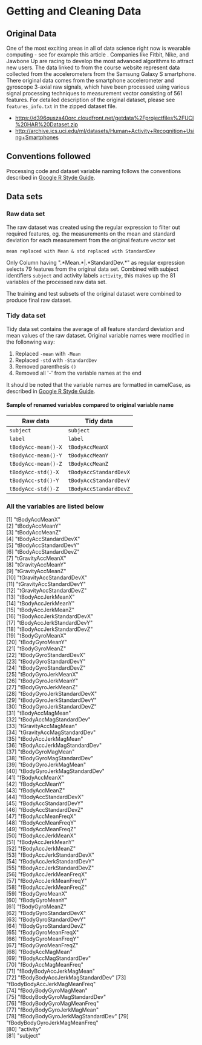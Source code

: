 Getting and Cleaning Data
==============================================================


## Original Data

One of the most exciting areas in all of data science right now is wearable computing - see for example this article . Companies like Fitbit, Nike, and Jawbone Up are racing to develop the most advanced algorithms to attract new users. The data linked to from the course website represent data collected from the accelerometers from the Samsung Galaxy S smartphone. There original data comes from the smartphone accelerometer and gyroscope 3-axial raw signals, which have been processed using various signal processing techniques to measurement vector consisting of 561 features. For detailed description of the original dataset, please see `features_info.txt` in
the zipped dataset file.

- https://d396qusza40orc.cloudfront.net/getdata%2Fprojectfiles%2FUCI%20HAR%20Dataset.zip
- http://archive.ics.uci.edu/ml/datasets/Human+Activity+Recognition+Using+Smartphones


## Conventions followed

Processing code and dataset variable naming follows the conventions described in 
[Google R Styde Guide](http://google-styleguide.googlecode.com/svn/trunk/Rguide.xml).

## Data sets

### Raw data set

The raw dataset was created using the regular expression to filter out required
features, eg. the measurements on the mean and standard deviation for each measurement
from the original feature vector set 

`mean replaced with Mean & std replaced with StandardDev`

Only Column having ".\*Mean.\*|.\*StandardDev.\*" as regular expression selects 79 features from the original data set.
Combined with subject identifiers `subject` and activity labels `activity`, this makes up the
81 variables of the processed raw data set.

The training and test subsets of the original dataset were combined to produce final raw dataset.

### Tidy data set

Tidy data set contains the average of all feature standard deviation and mean values of the raw dataset. 
Original variable names were modified in the follonwing way:

 1. Replaced `-mean` with `-Mean`
 2. Replaced `-std` with `-StandardDev`
 3. Removed parenthesis `()`
 4. Removed all '-' from the variable names at the end


It should be noted that the variable names are formatted in camelCase, as described in 
[Google R Styde Guide](http://google-styleguide.googlecode.com/svn/trunk/Rguide.xml). 

#### Sample of renamed variables compared to original variable name

 Raw data            | Tidy data 
 --------------------|--------------
 `subject`           | `subject`
 `label`             | `label`
 `tBodyAcc-mean()-X` | `tBodyAccMeanX`
 `tBodyAcc-mean()-Y` | `tBodyAccMeanY`
 `tBodyAcc-mean()-Z` | `tBodyAccMeanZ`
 `tBodyAcc-std()-X`  | `tBodyAccStandardDevX`
 `tBodyAcc-std()-Y`  | `tBodyAccStandardDevY`
 `tBodyAcc-std()-Z`  | `tBodyAccStandardDevZ`


### All the variables are listed below


[1] "tBodyAccMeanX"                  
 [2] "tBodyAccMeanY"                  
 [3] "tBodyAccMeanZ"                  
 [4] "tBodyAccStandardDevX"           
 [5] "tBodyAccStandardDevY"           
 [6] "tBodyAccStandardDevZ"           
 [7] "tGravityAccMeanX"               
 [8] "tGravityAccMeanY"               
 [9] "tGravityAccMeanZ"               
[10] "tGravityAccStandardDevX"        
[11] "tGravityAccStandardDevY"        
[12] "tGravityAccStandardDevZ"        
[13] "tBodyAccJerkMeanX"              
[14] "tBodyAccJerkMeanY"              
[15] "tBodyAccJerkMeanZ"              
[16] "tBodyAccJerkStandardDevX"       
[17] "tBodyAccJerkStandardDevY"       
[18] "tBodyAccJerkStandardDevZ"       
[19] "tBodyGyroMeanX"                 
[20] "tBodyGyroMeanY"                 
[21] "tBodyGyroMeanZ"                 
[22] "tBodyGyroStandardDevX"          
[23] "tBodyGyroStandardDevY"          
[24] "tBodyGyroStandardDevZ"          
[25] "tBodyGyroJerkMeanX"             
[26] "tBodyGyroJerkMeanY"             
[27] "tBodyGyroJerkMeanZ"             
[28] "tBodyGyroJerkStandardDevX"      
[29] "tBodyGyroJerkStandardDevY"      
[30] "tBodyGyroJerkStandardDevZ"      
[31] "tBodyAccMagMean"                
[32] "tBodyAccMagStandardDev"         
[33] "tGravityAccMagMean"             
[34] "tGravityAccMagStandardDev"      
[35] "tBodyAccJerkMagMean"            
[36] "tBodyAccJerkMagStandardDev"     
[37] "tBodyGyroMagMean"               
[38] "tBodyGyroMagStandardDev"        
[39] "tBodyGyroJerkMagMean"           
[40] "tBodyGyroJerkMagStandardDev"    
[41] "fBodyAccMeanX"                  
[42] "fBodyAccMeanY"                  
[43] "fBodyAccMeanZ"                  
[44] "fBodyAccStandardDevX"           
[45] "fBodyAccStandardDevY"           
[46] "fBodyAccStandardDevZ"           
[47] "fBodyAccMeanFreqX"              
[48] "fBodyAccMeanFreqY"              
[49] "fBodyAccMeanFreqZ"              
[50] "fBodyAccJerkMeanX"              
[51] "fBodyAccJerkMeanY"              
[52] "fBodyAccJerkMeanZ"              
[53] "fBodyAccJerkStandardDevX"       
[54] "fBodyAccJerkStandardDevY"       
[55] "fBodyAccJerkStandardDevZ"       
[56] "fBodyAccJerkMeanFreqX"          
[57] "fBodyAccJerkMeanFreqY"          
[58] "fBodyAccJerkMeanFreqZ"          
[59] "fBodyGyroMeanX"                 
[60] "fBodyGyroMeanY"                 
[61] "fBodyGyroMeanZ"                 
[62] "fBodyGyroStandardDevX"          
[63] "fBodyGyroStandardDevY"          
[64] "fBodyGyroStandardDevZ"          
[65] "fBodyGyroMeanFreqX"             
[66] "fBodyGyroMeanFreqY"             
[67] "fBodyGyroMeanFreqZ"             
[68] "fBodyAccMagMean"                
[69] "fBodyAccMagStandardDev"         
[70] "fBodyAccMagMeanFreq"            
[71] "fBodyBodyAccJerkMagMean"        
[72] "fBodyBodyAccJerkMagStandardDev" 
[73] "fBodyBodyAccJerkMagMeanFreq"    
[74] "fBodyBodyGyroMagMean"           
[75] "fBodyBodyGyroMagStandardDev"    
[76] "fBodyBodyGyroMagMeanFreq"       
[77] "fBodyBodyGyroJerkMagMean"       
[78] "fBodyBodyGyroJerkMagStandardDev"
[79] "fBodyBodyGyroJerkMagMeanFreq"   
[80] "activity"                       
[81] "subject"


